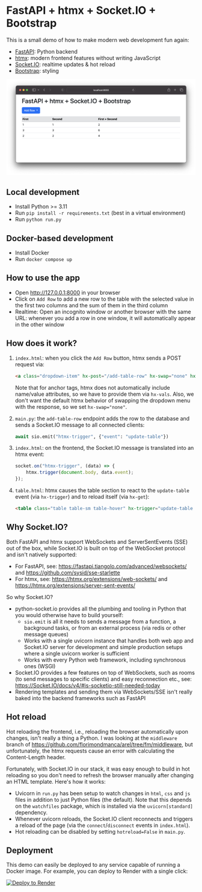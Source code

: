# FastAPI + htmx + Socket.IO + Bootstrap

This is a small demo of how to make modern web development fun again:

* [FastAPI](https://fastapi.tiangolo.com/): Python backend
* [htmx](https://htmx.org/): modern frontend features without writing JavaScript
* [Socket.IO](https://python-socketio.readthedocs.io/): realtime updates & hot reload
* [Bootstrap](https://getbootstrap.com/): styling

![Screenshot](/screenshot.png?raw=true)

## Local development

* Install Python >= 3.11
* Run `pip install -r requirements.txt` (best in a virtual environment)
* Run `python run.py`

## Docker-based development

* Install Docker
* Run `docker compose up`

## How to use the app

* Open http://127.0.0.1:8000 in your browser
* Click on `Add Row` to add a new row to the table with the selected value in the first two columns and the sum of them in the third column
* Realtime: Open an incognito window or another browser with the same URL: whenever you add a row in one window, it will automatically appear in the other window

## How does it work?

1. `index.html`: when you click the `Add Row` button, htmx sends a POST request via:

   ```html
   <a class="dropdown-item" hx-post="/add-table-row" hx-swap="none" hx-vals='{"value": "1"}'>1</a>
   ```
   
   Note that for anchor tags, htmx does not automatically include name/value attributes, so we have to provide them via `hx-vals`. Also, we don't want the default htmx behavior of swapping the dropdown menu with the response, so we set `hx-swap="none"`.

2. `main.py`: the `add-table-row` endpoint adds the row to the database and sends a Socket.IO message to all connected clients:

   ```python
   await sio.emit("htmx-trigger", {"event": "update-table"})
   ```
3. `index.html`: on the frontend, the Socket.IO message is translated into an htmx event: 

   ```js
   socket.on("htmx-trigger", (data) => {
       htmx.trigger(document.body, data.event);
   });
   ```

4. `table.html`: htmx causes the table section to react to the `update-table` event (via `hx-trigger`) and to reload itself (via `hx-get`):

   ```html
   <table class="table table-sm table-hover" hx-trigger="update-table from:body" hx-get="/table">
   ```

## Why Socket.IO?

Both FastAPI and htmx support WebSockets and ServerSentEvents (SSE) out of the box, while Socket.IO is built on top of the WebSocket protocol and isn't natively supported:

* For FastAPI, see: https://fastapi.tiangolo.com/advanced/websockets/ and https://github.com/sysid/sse-starlette
* For htmx, see: https://htmx.org/extensions/web-sockets/ and https://htmx.org/extensions/server-sent-events/

So why Socket.IO?

* python-socket.io provides all the plumbing and tooling in Python that you would otherwise have to build yourself:
    * `sio.emit` is all it needs to sends a message from a function, a background tasks, or from an external process (via redis or other message queues)
    * Works with a single uvicorn instance that handles both web app and Socket.IO server for development and simple production setups where a single uvicorn worker is sufficient
    * Works with every Python web framework, including synchronous ones (WSGI)
* Socket.IO provides a few features on top of WebSockets, such as rooms (to send messages to specific clients) and easy reconnection etc., see: https://Socket.IO/docs/v4/#is-socketio-still-needed-today
* Rendering templates and sending them via WebSockets/SSE isn't really baked into the backend frameworks such as FastAPI

## Hot reload

Hot reloading the frontend, i.e., reloading the browser automatically upon changes, isn't really a thing a Python. I was looking at the `middleware` branch of https://github.com/florimondmanca/arel/tree/fm/middleware, but unfortunately, the htmx requests cause an error with calculating the Content-Length header.

Fortunately, with Socket.IO in our stack, it was easy enough to build in hot reloading so you don't need to refresh the browser manually after changing an HTML template. Here's how it works:

* Uvicorn in `run.py` has been setup to watch changes in `html`, `css` and `js` files in addition to just Python files (the default). Note that this depends on the `watchfiles` package, which is installed via the `uvicorn[standard]` dependency.
* Whenever uvicorn reloads, the Socket.IO client reconnects and triggers a reload of the page (via the `connect`/`disconnect` events in `index.html`).
* Hot reloading can be disabled by setting `hotreload=False` in `main.py`.

## Deployment

This demo can easily be deployed to any service capable of running a Docker image. For example, you can deploy to Render with a single click:

[![Deploy to Render](https://render.com/images/deploy-to-render-button.svg)](https://render.com/deploy)
